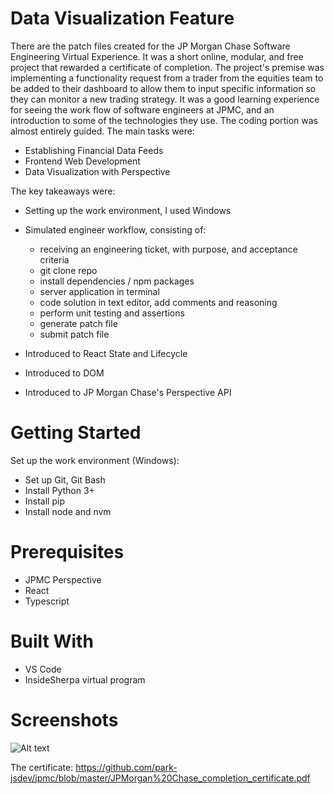 # Data Visualization Feature
There are the patch files created for the JP Morgan Chase Software Engineering Virtual Experience.
It was a short online, modular, and free project that rewarded a certificate of completion.
The project's premise was implementing a functionality request from a trader from the equities team to be added to their dashboard to allow them to input specific information so they can monitor a new trading strategy.
It was a good learning experience for seeing the work flow of software engineers at JPMC, and an introduction to some of the technologies they use. The coding portion was almost entirely guided.
The main tasks were:
- Establishing Financial Data Feeds
- Frontend Web Development
- Data Visualization with Perspective

The key takeaways were:
- Setting up the work environment, I used Windows
- Simulated engineer workflow, consisting of:
  - receiving an engineering ticket, with purpose, and acceptance criteria
  - git clone repo
  - install dependencies / npm packages
  - server application in terminal
  - code solution in text editor, add comments and reasoning
  - perform unit testing and assertions
  - generate patch file
  - submit patch file
  
- Introduced to React State and Lifecycle
- Introduced to DOM
- Introduced to JP Morgan Chase's Perspective API

# Getting Started
Set up the work environment (Windows):
- Set up Git, Git Bash
- Install Python 3+
- Install pip
- Install node and nvm

# Prerequisites
- JPMC Perspective
- React
- Typescript

# Built With
- VS Code
- InsideSherpa virtual program

# Screenshots
![Alt text](https://i.imgur.com/bKroo7Q.png "Data Visualization Feature")

The certificate:
https://github.com/park-jsdev/jpmc/blob/master/JPMorgan%20Chase_completion_certificate.pdf
